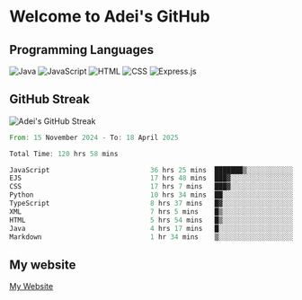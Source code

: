 # Welcome to Adei's GitHub

## Programming Languages
![Java](https://img.shields.io/badge/Java-007396?style=flat-square&logo=java&logoColor=white)
![JavaScript](https://img.shields.io/badge/JavaScript-F7DF1E?style=flat-square&logo=javascript&logoColor=black)
![HTML](https://img.shields.io/badge/HTML-E34F26?style=flat-square&logo=html5&logoColor=white)
![CSS](https://img.shields.io/badge/CSS-1572B6?style=flat-square&logo=css3&logoColor=white)
![Express.js](https://img.shields.io/badge/Express.js-000000?style=flat-square&logo=express&logoColor=white)


## GitHub Streak
![Adei's GitHub Streak](https://github-readme-streak-stats.herokuapp.com/?user=AdeiTamayo&hide_border=true)

<!--START_SECTION:waka-->

```rust
From: 15 November 2024 - To: 18 April 2025

Total Time: 120 hrs 58 mins

JavaScript                         36 hrs 25 mins  ███████▒░░░░░░░░░░░░░░░░░   29.82 %
EJS                                17 hrs 48 mins  ███▓░░░░░░░░░░░░░░░░░░░░░   14.59 %
CSS                                17 hrs 7 mins   ███▓░░░░░░░░░░░░░░░░░░░░░   14.03 %
Python                             10 hrs 34 mins  ██░░░░░░░░░░░░░░░░░░░░░░░   08.65 %
TypeScript                         8 hrs 37 mins   █▓░░░░░░░░░░░░░░░░░░░░░░░   07.06 %
XML                                7 hrs 5 mins    █▒░░░░░░░░░░░░░░░░░░░░░░░   05.81 %
HTML                               5 hrs 54 mins   █▒░░░░░░░░░░░░░░░░░░░░░░░   04.84 %
Java                               4 hrs 17 mins   █░░░░░░░░░░░░░░░░░░░░░░░░   03.51 %
Markdown                           1 hr 34 mins    ▒░░░░░░░░░░░░░░░░░░░░░░░░   01.29 %
```

<!--END_SECTION:waka-->

## My website
[My Website](https://adei.eus)


